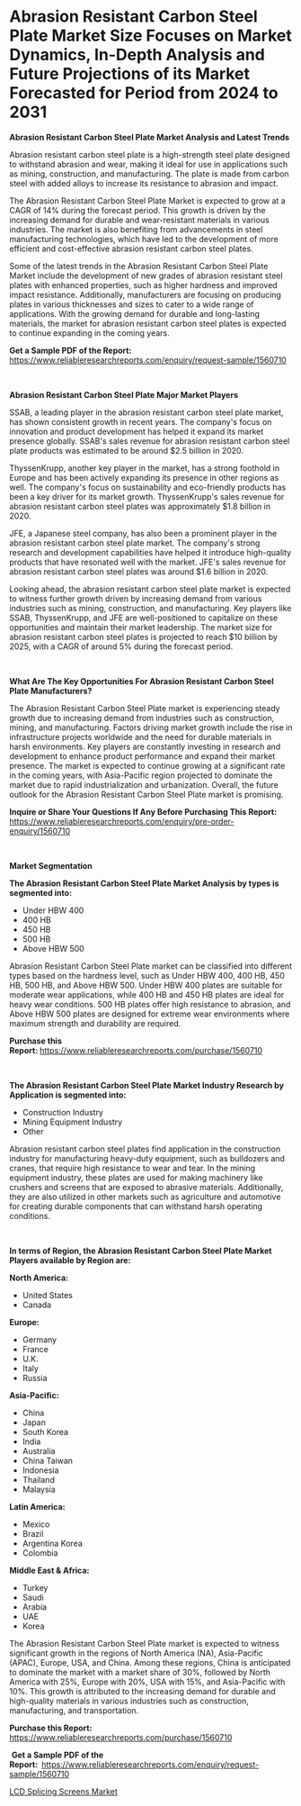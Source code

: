 <p><h1>Abrasion Resistant Carbon Steel Plate Market Size Focuses on Market Dynamics, In-Depth Analysis and Future Projections of its Market Forecasted for Period from 2024 to 2031</h1></p><p><strong>Abrasion Resistant Carbon Steel Plate Market Analysis and Latest Trends</strong></p>
<p><p>Abrasion resistant carbon steel plate is a high-strength steel plate designed to withstand abrasion and wear, making it ideal for use in applications such as mining, construction, and manufacturing. The plate is made from carbon steel with added alloys to increase its resistance to abrasion and impact. </p><p>The Abrasion Resistant Carbon Steel Plate Market is expected to grow at a CAGR of 14% during the forecast period. This growth is driven by the increasing demand for durable and wear-resistant materials in various industries. The market is also benefiting from advancements in steel manufacturing technologies, which have led to the development of more efficient and cost-effective abrasion resistant carbon steel plates.</p><p>Some of the latest trends in the Abrasion Resistant Carbon Steel Plate Market include the development of new grades of abrasion resistant steel plates with enhanced properties, such as higher hardness and improved impact resistance. Additionally, manufacturers are focusing on producing plates in various thicknesses and sizes to cater to a wide range of applications. With the growing demand for durable and long-lasting materials, the market for abrasion resistant carbon steel plates is expected to continue expanding in the coming years.</p></p>
<p><strong>Get a Sample PDF of the Report:&nbsp;</strong> <a href="https://www.reliableresearchreports.com/enquiry/request-sample/1560710">https://www.reliableresearchreports.com/enquiry/request-sample/1560710</a></p>
<p>&nbsp;</p>
<p><strong>Abrasion Resistant Carbon Steel Plate Major Market Players</strong></p>
<p><p>SSAB, a leading player in the abrasion resistant carbon steel plate market, has shown consistent growth in recent years. The company's focus on innovation and product development has helped it expand its market presence globally. SSAB's sales revenue for abrasion resistant carbon steel plate products was estimated to be around $2.5 billion in 2020.</p><p>ThyssenKrupp, another key player in the market, has a strong foothold in Europe and has been actively expanding its presence in other regions as well. The company's focus on sustainability and eco-friendly products has been a key driver for its market growth. ThyssenKrupp's sales revenue for abrasion resistant carbon steel plates was approximately $1.8 billion in 2020.</p><p>JFE, a Japanese steel company, has also been a prominent player in the abrasion resistant carbon steel plate market. The company's strong research and development capabilities have helped it introduce high-quality products that have resonated well with the market. JFE's sales revenue for abrasion resistant carbon steel plates was around $1.6 billion in 2020.</p><p>Looking ahead, the abrasion resistant carbon steel plate market is expected to witness further growth driven by increasing demand from various industries such as mining, construction, and manufacturing. Key players like SSAB, ThyssenKrupp, and JFE are well-positioned to capitalize on these opportunities and maintain their market leadership. The market size for abrasion resistant carbon steel plates is projected to reach $10 billion by 2025, with a CAGR of around 5% during the forecast period.</p></p>
<p>&nbsp;</p>
<p><strong>What Are The Key Opportunities For Abrasion Resistant Carbon Steel Plate Manufacturers?</strong></p>
<p><p>The Abrasion Resistant Carbon Steel Plate market is experiencing steady growth due to increasing demand from industries such as construction, mining, and manufacturing. Factors driving market growth include the rise in infrastructure projects worldwide and the need for durable materials in harsh environments. Key players are constantly investing in research and development to enhance product performance and expand their market presence. The market is expected to continue growing at a significant rate in the coming years, with Asia-Pacific region projected to dominate the market due to rapid industrialization and urbanization. Overall, the future outlook for the Abrasion Resistant Carbon Steel Plate market is promising.</p></p>
<p><strong>Inquire or Share Your Questions If Any Before Purchasing This Report:</strong> <a href="https://www.reliableresearchreports.com/enquiry/pre-order-enquiry/1560710">https://www.reliableresearchreports.com/enquiry/pre-order-enquiry/1560710</a></p>
<p>&nbsp;</p>
<p><strong>Market Segmentation</strong></p>
<p><strong>The Abrasion Resistant Carbon Steel Plate Market Analysis by types is segmented into:</strong></p>
<p><ul><li>Under HBW 400</li><li>400 HB</li><li>450 HB</li><li>500 HB</li><li>Above HBW 500</li></ul></p>
<p><p>Abrasion Resistant Carbon Steel Plate market can be classified into different types based on the hardness level, such as Under HBW 400, 400 HB, 450 HB, 500 HB, and Above HBW 500. Under HBW 400 plates are suitable for moderate wear applications, while 400 HB and 450 HB plates are ideal for heavy wear conditions. 500 HB plates offer high resistance to abrasion, and Above HBW 500 plates are designed for extreme wear environments where maximum strength and durability are required.</p></p>
<p><strong>Purchase this Report:&nbsp;</strong><a href="https://www.reliableresearchreports.com/purchase/1560710">https://www.reliableresearchreports.com/purchase/1560710</a></p>
<p>&nbsp;</p>
<p><strong>The Abrasion Resistant Carbon Steel Plate Market Industry Research by Application is segmented into:</strong></p>
<p><ul><li>Construction Industry</li><li>Mining Equipment Industry</li><li>Other</li></ul></p>
<p><p>Abrasion resistant carbon steel plates find application in the construction industry for manufacturing heavy-duty equipment, such as bulldozers and cranes, that require high resistance to wear and tear. In the mining equipment industry, these plates are used for making machinery like crushers and screens that are exposed to abrasive materials. Additionally, they are also utilized in other markets such as agriculture and automotive for creating durable components that can withstand harsh operating conditions.</p></p>
<p>&nbsp;</p>
<p><strong>In terms of Region, the Abrasion Resistant Carbon Steel Plate Market Players available by Region are:</strong></p>
<p>
    <p> <strong> North America: </strong>
        <ul>
            <li>United States</li>
            <li>Canada</li>
        </ul>
        </p> 
    <p> <strong> Europe: </strong>
        <ul>
            <li>Germany</li>
            <li>France</li>
            <li>U.K.</li>
            <li>Italy</li>
            <li>Russia</li>
        </ul>
        </p> 
    <p> <strong> Asia-Pacific: </strong>
        <ul>
            <li>China</li>
            <li>Japan</li>
            <li>South Korea</li>
            <li>India</li>
            <li>Australia</li>
            <li>China Taiwan</li>
            <li>Indonesia</li>
            <li>Thailand</li>
            <li>Malaysia</li>
        </ul>
        </p> 
    <p> <strong> Latin America: </strong>
        <ul>
            <li>Mexico</li>
            <li>Brazil</li>
            <li>Argentina Korea</li>
            <li>Colombia</li>
        </ul>
        </p> 
    <p> <strong> Middle East & Africa: </strong>
        <ul>
            <li>Turkey</li>
            <li>Saudi</li>
            <li>Arabia</li>
            <li>UAE</li>
            <li>Korea</li>
        </ul>
    </p>
    </p>
<p><p>The Abrasion Resistant Carbon Steel Plate market is expected to witness significant growth in the regions of North America (NA), Asia-Pacific (APAC), Europe, USA, and China. Among these regions, China is anticipated to dominate the market with a market share of 30%, followed by North America with 25%, Europe with 20%, USA with 15%, and Asia-Pacific with 10%. This growth is attributed to the increasing demand for durable and high-quality materials in various industries such as construction, manufacturing, and transportation.</p></p>
<p><strong>Purchase this Report: </strong><a href="https://www.reliableresearchreports.com/purchase/1560710">https://www.reliableresearchreports.com/purchase/1560710</a></p>
<p>&nbsp;<strong>Get a Sample PDF of the Report:&nbsp;&nbsp;</strong><a href="https://www.reliableresearchreports.com/enquiry/request-sample/1560710">https://www.reliableresearchreports.com/enquiry/request-sample/1560710</a></p>
<p><strong></strong></p>
<p><p><a href="https://copper-carbon-84f.notion.site/LCD-Splicing-Screens-Market-Size-Evaluating-its-Market-Trends-Growth-and-Projections-2024-2031-b3fb7be7c0e44dc6a1d34784b509f368">LCD Splicing Screens Market</a></p></p>
